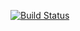 [![Build Status](https://travis-ci.org/martoe/martoe.github.io.png)](https://travis-ci.org/martoe/martoe.github.io/)
